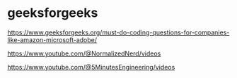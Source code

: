 # geeksforgeeks
https://www.geeksforgeeks.org/must-do-coding-questions-for-companies-like-amazon-microsoft-adobe/

https://www.youtube.com/@NormalizedNerd/videos


https://www.youtube.com/@5MinutesEngineering/videos
